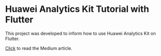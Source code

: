 # Huawei Analytics Kit Tutorial with Flutter

This project was developed to inform how to use Huawei Analytics Kit on Flutter. 


[Click](https://medium.com/huawei-developers/integrating-huawei-analytics-kit-to-flutter-projects-and-sending-events-3dcc4c4f03f) to read the Medium article.
